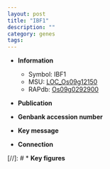 ```yaml
---
layout: post
title: "IBF1"
description: ""
category: genes
tags: 
---
```


* **Information**  
    + Symbol: IBF1  
    + MSU: [LOC_Os09g12150](http://rice.uga.edu/cgi-bin/ORF_infopage.cgi?orf=LOC_Os09g12150)  
    + RAPdb: [Os09g0292900](http://rapdb.dna.affrc.go.jp/viewer/gbrowse_details/irgsp1?name=Os09g0292900)  

* **Publication**  

* **Genbank accession number**  

* **Key message**  

* **Connection**  

[//]: # * **Key figures**  


